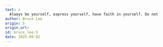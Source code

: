 ```yaml
---
text: >
  Always be yourself, express yourself, have faith in yourself. Do not go out and look for a successful personality and duplicate it.
author: Bruce Lee
origin: 5
origin_url:
id: bruce_lee-5
date: 2025-09-02 
---
```


